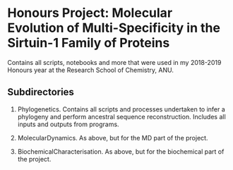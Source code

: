 # Honours Project: Molecular Evolution of Multi-Specificity in the Sirtuin-1 Family of Proteins
Contains all scripts, notebooks and more that were used in my 2018-2019 Honours year at the Research School of Chemistry, ANU.  

## Subdirectories
1) Phylogenetics. Contains all scripts and processes undertaken to infer a phylogeny and perform ancestral sequence reconstruction. Includes all inputs and outputs from programs. 

2) MolecularDynamics. As above, but for the MD part of the project. 

3) BiochemicalCharacterisation. As above, but for the biochemical part of the project. 

